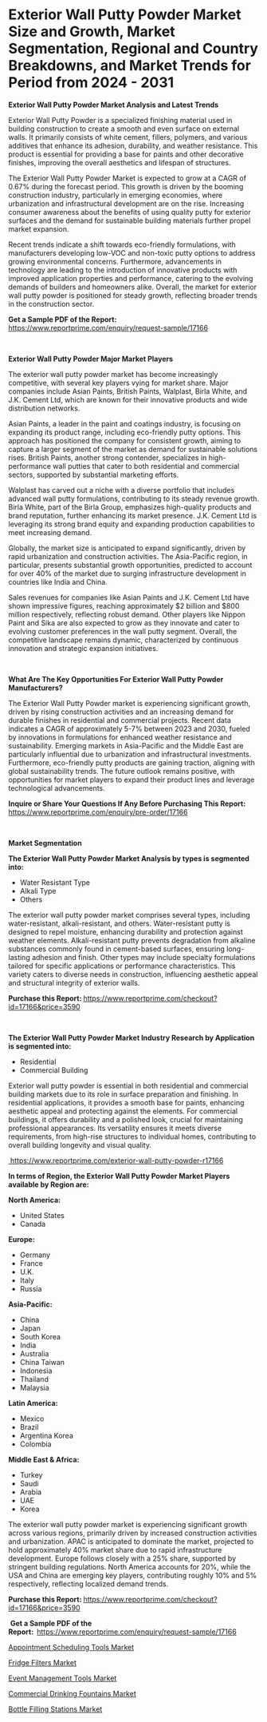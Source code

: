 <p><h1>Exterior Wall Putty Powder Market Size and Growth, Market Segmentation, Regional and Country Breakdowns, and Market Trends for Period from 2024 -  2031</h1></p><p><strong>Exterior Wall Putty Powder Market Analysis and Latest Trends</strong></p>
<p><p>Exterior Wall Putty Powder is a specialized finishing material used in building construction to create a smooth and even surface on external walls. It primarily consists of white cement, fillers, polymers, and various additives that enhance its adhesion, durability, and weather resistance. This product is essential for providing a base for paints and other decorative finishes, improving the overall aesthetics and lifespan of structures.</p><p>The Exterior Wall Putty Powder Market is expected to grow at a CAGR of 0.67% during the forecast period. This growth is driven by the booming construction industry, particularly in emerging economies, where urbanization and infrastructural development are on the rise. Increasing consumer awareness about the benefits of using quality putty for exterior surfaces and the demand for sustainable building materials further propel market expansion. </p><p>Recent trends indicate a shift towards eco-friendly formulations, with manufacturers developing low-VOC and non-toxic putty options to address growing environmental concerns. Furthermore, advancements in technology are leading to the introduction of innovative products with improved application properties and performance, catering to the evolving demands of builders and homeowners alike. Overall, the market for exterior wall putty powder is positioned for steady growth, reflecting broader trends in the construction sector.</p></p>
<p><strong>Get a Sample PDF of the Report:&nbsp;</strong> <a href="https://www.reportprime.com/enquiry/request-sample/17166?utm_campaign=1159&utm_medium=2&utm_source=Github&utm_content=ia&utm_term=24112024&utm_id=exterior-wall-putty-powder">https://www.reportprime.com/enquiry/request-sample/17166</a></p>
<p>&nbsp;</p>
<p><strong>Exterior Wall Putty Powder Major Market Players</strong></p>
<p><p>The exterior wall putty powder market has become increasingly competitive, with several key players vying for market share. Major companies include Asian Paints, British Paints, Walplast, Birla White, and J.K. Cement Ltd, which are known for their innovative products and wide distribution networks. </p><p>Asian Paints, a leader in the paint and coatings industry, is focusing on expanding its product range, including eco-friendly putty options. This approach has positioned the company for consistent growth, aiming to capture a larger segment of the market as demand for sustainable solutions rises. British Paints, another strong contender, specializes in high-performance wall putties that cater to both residential and commercial sectors, supported by substantial marketing efforts.</p><p>Walplast has carved out a niche with a diverse portfolio that includes advanced wall putty formulations, contributing to its steady revenue growth. Birla White, part of the Birla Group, emphasizes high-quality products and brand reputation, further enhancing its market presence. J.K. Cement Ltd is leveraging its strong brand equity and expanding production capabilities to meet increasing demand.</p><p>Globally, the market size is anticipated to expand significantly, driven by rapid urbanization and construction activities. The Asia-Pacific region, in particular, presents substantial growth opportunities, predicted to account for over 40% of the market due to surging infrastructure development in countries like India and China.</p><p>Sales revenues for companies like Asian Paints and J.K. Cement Ltd have shown impressive figures, reaching approximately $2 billion and $800 million respectively, reflecting robust demand. Other players like Nippon Paint and Sika are also expected to grow as they innovate and cater to evolving customer preferences in the wall putty segment. Overall, the competitive landscape remains dynamic, characterized by continuous innovation and strategic expansion initiatives.</p></p>
<p>&nbsp;</p>
<p><strong>What Are The Key Opportunities For Exterior Wall Putty Powder Manufacturers?</strong></p>
<p><p>The Exterior Wall Putty Powder market is experiencing significant growth, driven by rising construction activities and an increasing demand for durable finishes in residential and commercial projects. Recent data indicates a CAGR of approximately 5-7% between 2023 and 2030, fueled by innovations in formulations for enhanced weather resistance and sustainability. Emerging markets in Asia-Pacific and the Middle East are particularly influential due to urbanization and infrastructural investments. Furthermore, eco-friendly putty products are gaining traction, aligning with global sustainability trends. The future outlook remains positive, with opportunities for market players to expand their product lines and leverage technological advancements.</p></p>
<p><strong>Inquire or Share Your Questions If Any Before Purchasing This Report:</strong> <a href="https://www.reportprime.com/enquiry/pre-order/17166?utm_campaign=1159&utm_medium=2&utm_source=Github&utm_content=ia&utm_term=24112024&utm_id=exterior-wall-putty-powder">https://www.reportprime.com/enquiry/pre-order/17166</a></p>
<p>&nbsp;</p>
<p><strong>Market Segmentation</strong></p>
<p><strong>The Exterior Wall Putty Powder Market Analysis by types is segmented into:</strong></p>
<p><ul><li>Water Resistant Type</li><li>Alkali Type</li><li>Others</li></ul></p>
<p><p>The exterior wall putty powder market comprises several types, including water-resistant, alkali-resistant, and others. Water-resistant putty is designed to repel moisture, enhancing durability and protection against weather elements. Alkali-resistant putty prevents degradation from alkaline substances commonly found in cement-based surfaces, ensuring long-lasting adhesion and finish. Other types may include specialty formulations tailored for specific applications or performance characteristics. This variety caters to diverse needs in construction, influencing aesthetic appeal and structural integrity of exterior walls.</p></p>
<p><strong>Purchase this Report:&nbsp;</strong><a href="https://www.reportprime.com/checkout?id=17166&price=3590&utm_campaign=1159&utm_medium=2&utm_source=Github&utm_content=ia&utm_term=24112024&utm_id=exterior-wall-putty-powder">https://www.reportprime.com/checkout?id=17166&price=3590</a></p>
<p>&nbsp;</p>
<p><strong>The Exterior Wall Putty Powder Market Industry Research by Application is segmented into:</strong></p>
<p><ul><li>Residential</li><li>Commercial Building</li></ul></p>
<p><p>Exterior wall putty powder is essential in both residential and commercial building markets due to its role in surface preparation and finishing. In residential applications, it provides a smooth base for paints, enhancing aesthetic appeal and protecting against the elements. For commercial buildings, it offers durability and a polished look, crucial for maintaining professional appearances. Its versatility ensures it meets diverse requirements, from high-rise structures to individual homes, contributing to overall building longevity and visual quality.</p></p>
<p><a href="https://www.reportprime.com/exterior-wall-putty-powder-r17166?utm_campaign=1159&utm_medium=2&utm_source=Github&utm_content=ia&utm_term=24112024&utm_id=exterior-wall-putty-powder">&nbsp;https://www.reportprime.com/exterior-wall-putty-powder-r17166</a></p>
<p><strong>In terms of Region, the Exterior Wall Putty Powder Market Players available by Region are:</strong></p>
<p>
    <p> <strong> North America: </strong>
        <ul>
            <li>United States</li>
            <li>Canada</li>
        </ul>
        </p> 
    <p> <strong> Europe: </strong>
        <ul>
            <li>Germany</li>
            <li>France</li>
            <li>U.K.</li>
            <li>Italy</li>
            <li>Russia</li>
        </ul>
        </p> 
    <p> <strong> Asia-Pacific: </strong>
        <ul>
            <li>China</li>
            <li>Japan</li>
            <li>South Korea</li>
            <li>India</li>
            <li>Australia</li>
            <li>China Taiwan</li>
            <li>Indonesia</li>
            <li>Thailand</li>
            <li>Malaysia</li>
        </ul>
        </p> 
    <p> <strong> Latin America: </strong>
        <ul>
            <li>Mexico</li>
            <li>Brazil</li>
            <li>Argentina Korea</li>
            <li>Colombia</li>
        </ul>
        </p> 
    <p> <strong> Middle East & Africa: </strong>
        <ul>
            <li>Turkey</li>
            <li>Saudi</li>
            <li>Arabia</li>
            <li>UAE</li>
            <li>Korea</li>
        </ul>
    </p>
    </p>
<p><p>The exterior wall putty powder market is experiencing significant growth across various regions, primarily driven by increased construction activities and urbanization. APAC is anticipated to dominate the market, projected to hold approximately 40% market share due to rapid infrastructure development. Europe follows closely with a 25% share, supported by stringent building regulations. North America accounts for 20%, while the USA and China are emerging key players, contributing roughly 10% and 5% respectively, reflecting localized demand trends.</p></p>
<p><strong>Purchase this Report: </strong><a href="https://www.reportprime.com/checkout?id=17166&price=3590&utm_campaign=1159&utm_medium=2&utm_source=Github&utm_content=ia&utm_term=24112024&utm_id=exterior-wall-putty-powder">https://www.reportprime.com/checkout?id=17166&price=3590</a></p>
<p>&nbsp;<strong>Get a Sample PDF of the Report:&nbsp;&nbsp;</strong><a href="https://www.reportprime.com/enquiry/request-sample/17166?utm_campaign=1159&utm_medium=2&utm_source=Github&utm_content=ia&utm_term=24112024&utm_id=exterior-wall-putty-powder">https://www.reportprime.com/enquiry/request-sample/17166</a></p>
<p><strong></strong></p>
<p><p><a href="https://issuu.com/reportprime-2/docs/appointment-scheduling-tools-market_416ebca0b151f9?utm_campaign=1159&utm_medium=2&utm_source=Github&utm_content=ia&utm_term=24112024&utm_id=exterior-wall-putty-powder">Appointment Scheduling Tools Market</a></p><p><a href="https://www.linkedin.com/pulse/global-fridge-filters-market-pulse-trends-growth-analysis-jw2me?utm_campaign=1159&utm_medium=2&utm_source=Github&utm_content=ia&utm_term=24112024&utm_id=exterior-wall-putty-powder">Fridge Filters Market</a></p><p><a href="https://issuu.com/reportprime-2/docs/event-management-tools-market-size-_a96597fc3a8d0b?utm_campaign=1159&utm_medium=2&utm_source=Github&utm_content=ia&utm_term=24112024&utm_id=exterior-wall-putty-powder">Event Management Tools Market</a></p><p><a href="https://www.linkedin.com/pulse/emerging-opportunities-challenges-global-commercial-drinking-bayse?utm_campaign=1159&utm_medium=2&utm_source=Github&utm_content=ia&utm_term=24112024&utm_id=exterior-wall-putty-powder">Commercial Drinking Fountains Market</a></p><p><a href="https://www.linkedin.com/pulse/bottle-filling-stations-market-trends-detailed-study-csu4e?utm_campaign=1159&utm_medium=2&utm_source=Github&utm_content=ia&utm_term=24112024&utm_id=exterior-wall-putty-powder">Bottle Filling Stations Market</a></p></p>